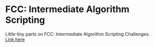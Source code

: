 # FCC: Intermediate Algorithm Scripting
Little tiny parts on FCC: Intermediate Algorithm Scripting Challenges.\
[Link here](https://www.freecodecamp.org/learn/javascript-algorithms-and-data-structures/intermediate-algorithm-scripting/)
